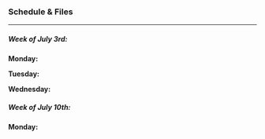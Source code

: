 ### Schedule & Files
---

##### Week of July 3rd:

**Monday:**



**Tuesday:**


**Wednesday:**



##### Week of July 10th:

**Monday:**


